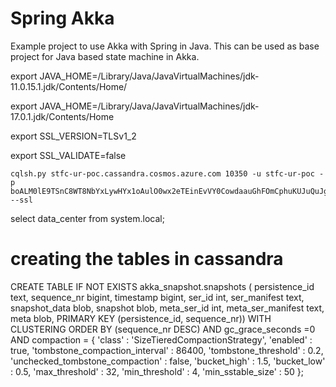 # Spring Akka
Example project to use Akka with Spring in Java.
This can be used as base project for Java based state machine in Akka.

export JAVA_HOME=/Library/Java/JavaVirtualMachines/jdk-11.0.15.1.jdk/Contents/Home/

export JAVA_HOME=/Library/Java/JavaVirtualMachines/jdk-17.0.1.jdk/Contents/Home



export SSL_VERSION=TLSv1_2


export SSL_VALIDATE=false

    cqlsh.py stfc-ur-poc.cassandra.cosmos.azure.com 10350 -u stfc-ur-poc -p boALM0lE9TSnC8WT8NbYxLywHYx1oAulO0wx2eTEinEvVY0CowdaauGhFOmCphuKUJuQuJgB584MACDbqwbK5A== --ssl

select data_center from system.local;

# creating the tables in cassandra

CREATE TABLE IF NOT EXISTS akka_snapshot.snapshots (
  persistence_id text,
  sequence_nr bigint,
  timestamp bigint,
  ser_id int,
  ser_manifest text,
  snapshot_data blob,
  snapshot blob,
  meta_ser_id int,
  meta_ser_manifest text,
  meta blob,
  PRIMARY KEY (persistence_id, sequence_nr))
  WITH CLUSTERING ORDER BY (sequence_nr DESC) AND gc_grace_seconds =0
  AND compaction = {
    'class' : 'SizeTieredCompactionStrategy',
    'enabled' : true,
    'tombstone_compaction_interval' : 86400,
    'tombstone_threshold' : 0.2,
    'unchecked_tombstone_compaction' : false,
    'bucket_high' : 1.5,
    'bucket_low' : 0.5,
    'max_threshold' : 32,
    'min_threshold' : 4,
    'min_sstable_size' : 50
    };